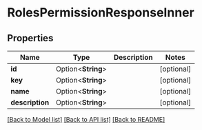 # RolesPermissionResponseInner

## Properties

Name | Type | Description | Notes
------------ | ------------- | ------------- | -------------
**id** | Option<**String**> |  | [optional]
**key** | Option<**String**> |  | [optional]
**name** | Option<**String**> |  | [optional]
**description** | Option<**String**> |  | [optional]

[[Back to Model list]](../README.md#documentation-for-models) [[Back to API list]](../README.md#documentation-for-api-endpoints) [[Back to README]](../README.md)


